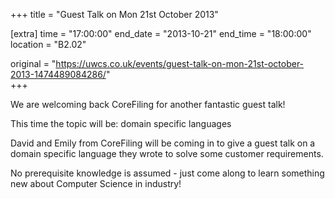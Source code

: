 +++
title = "Guest Talk on Mon 21st October 2013"

[extra]
time = "17:00:00"
end_date = "2013-10-21"
end_time = "18:00:00"
location = "B2.02"

original = "https://uwcs.co.uk/events/guest-talk-on-mon-21st-october-2013-1474489084286/"    
+++

We are welcoming back CoreFiling for another fantastic guest talk\!

This time the topic will be: domain specific languages

David and Emily from CoreFiling will be coming in to give a guest talk on a domain specific language they wrote to solve some customer requirements.

No prerequisite knowledge is assumed - just come along to learn something new about Computer Science in industry\!

